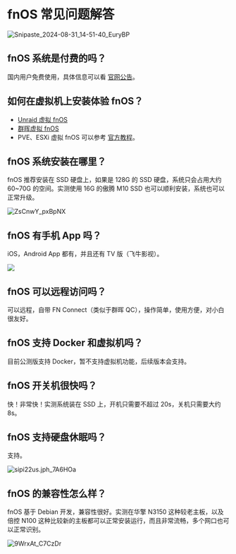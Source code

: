 # fnOS 常见问题解答

![Snipaste_2024-08-31_14-51-40_EuryBP](https://img-1255332810.cos.ap-chengdu.myqcloud.com/Snipaste_2024-08-31_14-51-40_EuryBP.jpg)

## fnOS 系统是付费的吗？

国内用户免费使用，具体信息可以看 [官网公告](https://help.fnnas.com/articles/fnosV1/contact/profit-statement.md)。

## 如何在虚拟机上安装体验 fnOS？

- [Unraid 虚拟 fnOS](/unraid/fnos.md)
- [群晖虚拟 fnOS](/synology/fnos.md)
- PVE、ESXi 虚拟 fnOS 可以参考 [官方教程](https://help.fnnas.com/articles/fnosV1/start/install-virtual.md)。

## fnOS 系统安装在哪里？

fnOS 推荐安装在 SSD 硬盘上，如果是 128G 的 SSD 硬盘，系统只会占用大约 60~70G 的空间。实测使用 16G 的傲腾 M10 SSD 也可以顺利安装，系统也可以正常升级。

![ZsCnwY_pxBpNX](https://img-1255332810.cos.ap-chengdu.myqcloud.com/ZsCnwY_pxBpNX.png)

## fnOS 有手机 App 吗？

iOS，Android App 都有，并且还有 TV 版（飞牛影视）。

![](https://static2.fnnas.com/official/web/download_img_3.png)

## fnOS 可以远程访问吗？

可以远程，自带 FN Connect（类似于群晖 QC），操作简单，使用方便，对小白很友好。

## fnOS 支持 Docker 和虚拟机吗？

目前公测版支持 Docker，暂不支持虚拟机功能，后续版本会支持。

## fnOS 开关机很快吗？

快！非常快！实测系统装在 SSD 上，开机只需要不超过 20s，关机只需要大约 8s。

## fnOS 支持硬盘休眠吗？

支持。

![sipi22us.jph_7A6HOa](https://img-1255332810.cos.ap-chengdu.myqcloud.com/sipi22us.jph_7A6HOa.png)

## fnOS 的兼容性怎么样？

fnOS 基于 Debian 开发，兼容性很好。实测在华擎 N3150 这种较老主板，以及倍控 N100 这种比较新的主板都可以正常安装运行，而且非常流畅，多个网口也可以正常识别。

![9WrxAt_C7CzDr](https://img-1255332810.cos.ap-chengdu.myqcloud.com/9WrxAt_C7CzDr.png)
